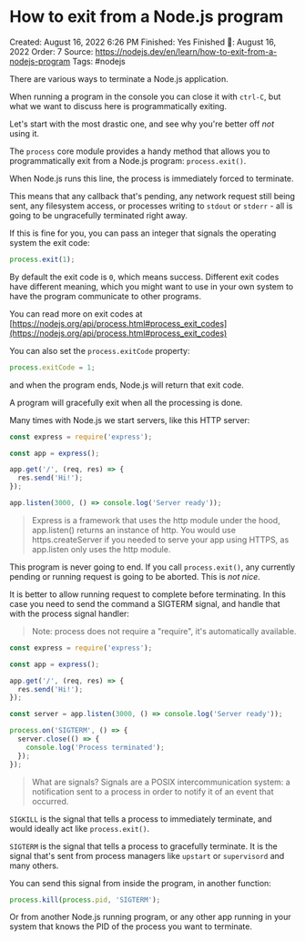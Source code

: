# How to exit from a Node.js program

Created: August 16, 2022 6:26 PM
Finished: Yes
Finished 📅: August 16, 2022
Order: 7
Source: https://nodejs.dev/en/learn/how-to-exit-from-a-nodejs-program
Tags: #nodejs

There are various ways to terminate a Node.js application.

When running a program in the console you can close it with `ctrl-C`, but what we want to discuss here is programmatically exiting.

Let's start with the most drastic one, and see why you're better off *not* using it.

The `process` core module provides a handy method that allows you to programmatically exit from a Node.js program: `process.exit()`.

When Node.js runs this line, the process is immediately forced to terminate.

This means that any callback that's pending, any network request still being sent, any filesystem access, or processes writing to `stdout` or `stderr` - all is going to be ungracefully terminated right away.

If this is fine for you, you can pass an integer that signals the operating system the exit code:

```jsx
process.exit(1);
```

By default the exit code is `0`, which means success. Different exit codes have different meaning, which you might want to use in your own system to have the program communicate to other programs.

You can read more on exit codes at [https://nodejs.org/api/process.html#process_exit_codes](https://nodejs.org/api/process.html#process_exit_codes)

You can also set the `process.exitCode` property:

```jsx
process.exitCode = 1;
```

and when the program ends, Node.js will return that exit code.

A program will gracefully exit when all the processing is done.

Many times with Node.js we start servers, like this HTTP server:

```jsx
const express = require('express');

const app = express();

app.get('/', (req, res) => {
  res.send('Hi!');
});

app.listen(3000, () => console.log('Server ready'));
```

> Express is a framework that uses the http module under the hood, app.listen() returns an instance of http. You would use https.createServer if you needed to serve your app using HTTPS, as app.listen only uses the http module.
> 

This program is never going to end. If you call `process.exit()`, any currently pending or running request is going to be aborted. This is *not nice*.

It is better to allow running request to complete before terminating. In this case you need to send the command a SIGTERM signal, and handle that with the process signal handler:

> Note: process does not require a "require", it's automatically available.
> 

```jsx
const express = require('express');

const app = express();

app.get('/', (req, res) => {
  res.send('Hi!');
});

const server = app.listen(3000, () => console.log('Server ready'));

process.on('SIGTERM', () => {
  server.close(() => {
    console.log('Process terminated');
  });
});
```

> What are signals? Signals are a POSIX intercommunication system: a notification sent to a process in order to notify it of an event that occurred.
> 

`SIGKILL` is the signal that tells a process to immediately terminate, and would ideally act like `process.exit()`.

`SIGTERM` is the signal that tells a process to gracefully terminate. It is the signal that's sent from process managers like `upstart` or `supervisord` and many others.

You can send this signal from inside the program, in another function:

```jsx
process.kill(process.pid, 'SIGTERM');
```

Or from another Node.js running program, or any other app running in your system that knows the PID of the process you want to terminate.